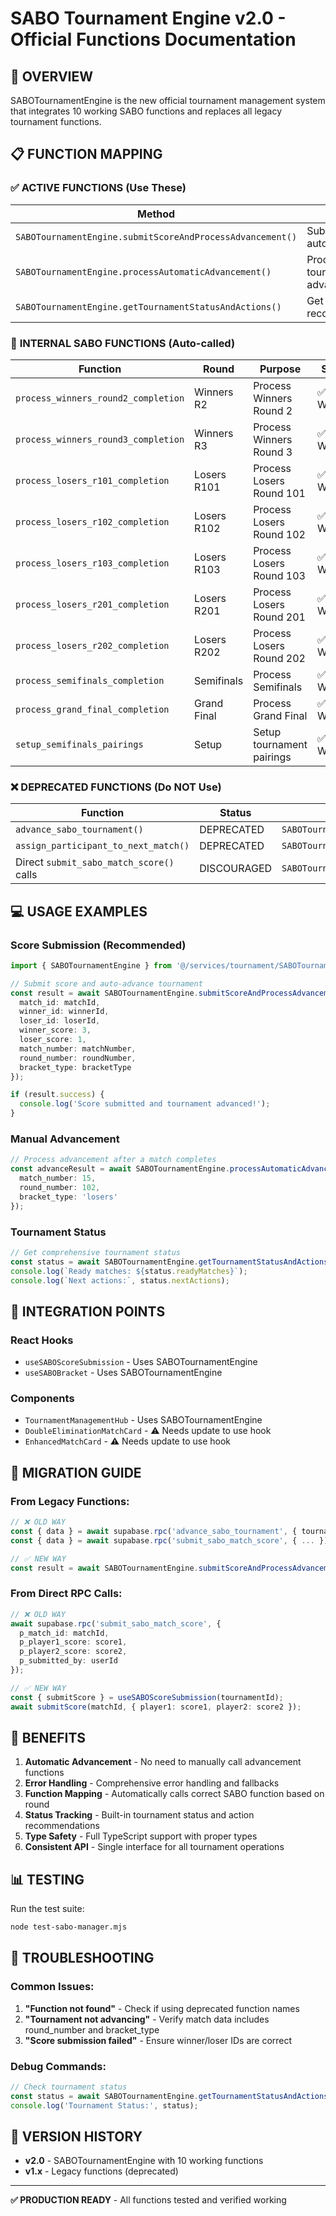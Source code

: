 # SABO Tournament Engine v2.0 - Official Functions Documentation

## 🎯 **OVERVIEW**
SABOTournamentEngine is the new official tournament management system that integrates 10 working SABO functions and replaces all legacy tournament functions.

## 📋 **FUNCTION MAPPING**

### ✅ **ACTIVE FUNCTIONS (Use These)**

| **Method** | **Purpose** | **Replaces** |
|------------|-------------|--------------|
| `SABOTournamentEngine.submitScoreAndProcessAdvancement()` | Submit score + auto advance | `submit_sabo_match_score()` + `advance_sabo_tournament()` |
| `SABOTournamentEngine.processAutomaticAdvancement()` | Process tournament advancement | `advance_sabo_tournament()` + `assign_participant_to_next_match()` |
| `SABOTournamentEngine.getTournamentStatusAndActions()` | Get status + recommendations | Manual status checking |

### 🔧 **INTERNAL SABO FUNCTIONS (Auto-called)**

| **Function** | **Round** | **Purpose** | **Status** |
|--------------|-----------|-------------|------------|
| `process_winners_round2_completion` | Winners R2 | Process Winners Round 2 | ✅ Working |
| `process_winners_round3_completion` | Winners R3 | Process Winners Round 3 | ✅ Working |
| `process_losers_r101_completion` | Losers R101 | Process Losers Round 101 | ✅ Working |
| `process_losers_r102_completion` | Losers R102 | Process Losers Round 102 | ✅ Working |
| `process_losers_r103_completion` | Losers R103 | Process Losers Round 103 | ✅ Working |
| `process_losers_r201_completion` | Losers R201 | Process Losers Round 201 | ✅ Working |
| `process_losers_r202_completion` | Losers R202 | Process Losers Round 202 | ✅ Working |
| `process_semifinals_completion` | Semifinals | Process Semifinals | ✅ Working |
| `process_grand_final_completion` | Grand Final | Process Grand Final | ✅ Working |
| `setup_semifinals_pairings` | Setup | Setup tournament pairings | ✅ Working |

### ❌ **DEPRECATED FUNCTIONS (Do NOT Use)**

| **Function** | **Status** | **Replacement** |
|--------------|------------|-----------------|
| `advance_sabo_tournament()` | DEPRECATED | `SABOTournamentEngine.processAutomaticAdvancement()` |
| `assign_participant_to_next_match()` | DEPRECATED | `SABOTournamentEngine.processAutomaticAdvancement()` |
| Direct `submit_sabo_match_score()` calls | DISCOURAGED | `SABOTournamentEngine.submitScoreAndProcessAdvancement()` |

## 💻 **USAGE EXAMPLES**

### **Score Submission (Recommended)**
```typescript
import { SABOTournamentEngine } from '@/services/tournament/SABOTournamentManager';

// Submit score and auto-advance tournament
const result = await SABOTournamentEngine.submitScoreAndProcessAdvancement(tournamentId, {
  match_id: matchId,
  winner_id: winnerId,
  loser_id: loserId,
  winner_score: 3,
  loser_score: 1,
  match_number: matchNumber,
  round_number: roundNumber,
  bracket_type: bracketType
});

if (result.success) {
  console.log('Score submitted and tournament advanced!');
}
```

### **Manual Advancement**
```typescript
// Process advancement after a match completes
const advanceResult = await SABOTournamentEngine.processAutomaticAdvancement(tournamentId, {
  match_number: 15,
  round_number: 102,
  bracket_type: 'losers'
});
```

### **Tournament Status**
```typescript
// Get comprehensive tournament status
const status = await SABOTournamentEngine.getTournamentStatusAndActions(tournamentId);
console.log(`Ready matches: ${status.readyMatches}`);
console.log(`Next actions:`, status.nextActions);
```

## 🔗 **INTEGRATION POINTS**

### **React Hooks**
- `useSABOScoreSubmission` - Uses SABOTournamentEngine
- `useSABOBracket` - Uses SABOTournamentEngine

### **Components**
- `TournamentManagementHub` - Uses SABOTournamentEngine
- `DoubleEliminationMatchCard` - ⚠️ Needs update to use hook
- `EnhancedMatchCard` - ⚠️ Needs update to use hook

## 🚀 **MIGRATION GUIDE**

### **From Legacy Functions:**
```typescript
// ❌ OLD WAY
const { data } = await supabase.rpc('advance_sabo_tournament', { tournament_id });
const { data } = await supabase.rpc('submit_sabo_match_score', { ... });

// ✅ NEW WAY  
const result = await SABOTournamentEngine.submitScoreAndProcessAdvancement(tournamentId, matchData);
```

### **From Direct RPC Calls:**
```typescript
// ❌ OLD WAY
await supabase.rpc('submit_sabo_match_score', {
  p_match_id: matchId,
  p_player1_score: score1,
  p_player2_score: score2,
  p_submitted_by: userId
});

// ✅ NEW WAY
const { submitScore } = useSABOScoreSubmission(tournamentId);
await submitScore(matchId, { player1: score1, player2: score2 });
```

## 🎯 **BENEFITS**

1. **Automatic Advancement** - No need to manually call advancement functions
2. **Error Handling** - Comprehensive error handling and fallbacks  
3. **Function Mapping** - Automatically calls correct SABO function based on round
4. **Status Tracking** - Built-in tournament status and action recommendations
5. **Type Safety** - Full TypeScript support with proper types
6. **Consistent API** - Single interface for all tournament operations

## 📊 **TESTING**

Run the test suite:
```bash
node test-sabo-manager.mjs
```

## 🔧 **TROUBLESHOOTING**

### **Common Issues:**
1. **"Function not found"** - Check if using deprecated function names
2. **"Tournament not advancing"** - Verify match data includes round_number and bracket_type
3. **"Score submission failed"** - Ensure winner/loser IDs are correct

### **Debug Commands:**
```typescript
// Check tournament status
const status = await SABOTournamentEngine.getTournamentStatusAndActions(tournamentId);
console.log('Tournament Status:', status);
```

## 📝 **VERSION HISTORY**

- **v2.0** - SABOTournamentEngine with 10 working functions
- **v1.x** - Legacy functions (deprecated)

---

**✅ PRODUCTION READY** - All functions tested and verified working
